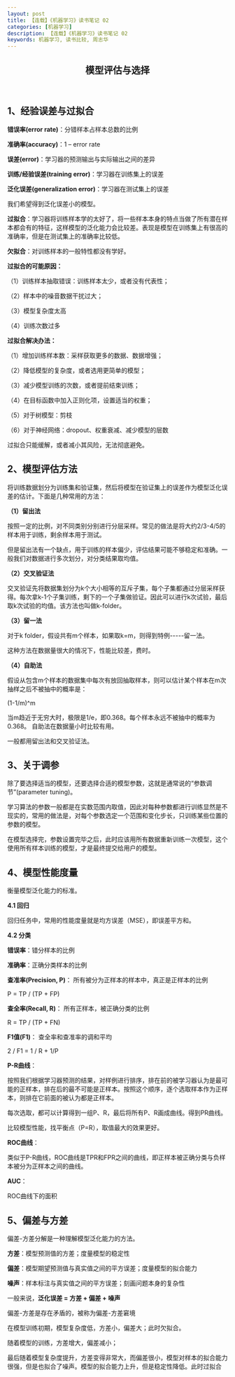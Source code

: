 ```yaml
---
layout: post
title: 【连载】《机器学习》读书笔记 02
categories: [机器学习]
description: 【连载】《机器学习》读书笔记 02
keywords: 机器学习, 读书比较, 周志华
---
```



<h2 align = "center"> 模型评估与选择 </h2>

<br/>

## 1、经验误差与过拟合

**错误率(error rate)**：分错样本占样本总数的比例

**准确率(accuracy)**：1 – error rate

**误差(error)**：学习器的预测输出与实际输出之间的差异

**训练/经验误差(training error)**：学习器在训练集上的误差

**泛化误差(generalization error)**：学习器在测试集上的误差

我们希望得到泛化误差小的模型。

**过拟合**：学习器将训练样本学的太好了，将一些样本本身的特点当做了所有潜在样本都会有的特征，这样模型的泛化能力会比较差。表现是模型在训练集上有很高的准确率，但是在测试集上的准确率比较低。

**欠拟合**：对训练样本的一般特性都没有学好。

**过拟合的可能原因：**

（1）训练样本抽取错误：训练样本太少，或者没有代表性；

（2）样本中的噪音数据干扰过大；

（3）模型复杂度太高

（4）训练次数过多

**过拟合解决办法：**

（1）增加训练样本数：采样获取更多的数据、数据增强；

（2）降低模型的复杂度，或者选用更简单的模型；

（3）减少模型训练的次数，或者提前结束训练；

（4）在目标函数中加入正则化项，设置适当的权重；

（5）对于树模型：剪枝

（6）对于神经网络：dropout、权重衰减、减少模型的层数

过拟合只能缓解，或者减小其风险，无法彻底避免。


## 2、模型评估方法

将训练数据划分为训练集和验证集，然后将模型在验证集上的误差作为模型泛化误差的估计。下面是几种常用的方法：

**（1）留出法**

按照一定的比例，对不同类别分别进行分层采样。常见的做法是将大约2/3-4/5的样本用于训练，剩余样本用于测试。

但是留出法有一个缺点，用于训练的样本偏少，评估结果可能不够稳定和准确。一般我们对数据进行多次划分，对分类结果取均值。

**（2）交叉验证法**

交叉验证先将数据集划分为k个大小相等的互斥子集，每个子集都通过分层采样获得。每次拿k-1个子集训练，剩下的一个子集做验证。因此可以进行k次试验，最后取k次试验的均值。该方法也叫做k-folder。

**（3）留一法**

对于k folder，假设共有m个样本，如果取k=m，则得到特例-----留一法。

这种方法在数据量很大的情况下，性能比较差，费时。

**（4）自助法**

假设从包含m个样本的数据集中每次有放回抽取样本，则可以估计某个样本在m次抽样之后不被抽中的概率是：

  (1-1/m)^m

当m趋近于无穷大时，极限是1/e，即0.368。每个样本永远不被抽中的概率为0.368。
自助法在数据量小时比较有用。

一般都用留出法和交叉验证法。

## 3、关于调参

除了要选择适当的模型，还要选择合适的模型参数，这就是通常说的“参数调节”(parameter tuning)。

学习算法的参数一般都是在实数范围内取值，因此对每种参数都进行训练显然是不现实的，常用的做法是，对每个参数选定一个范围和变化步长，只训练某些位置的参数的模型。

在模型选择完，参数设置完毕之后，此时应该用所有数据重新训练一次模型，这个使用所有样本训练的模型，才是最终提交给用户的模型。


## 4、模型性能度量

衡量模型泛化能力的标准。

**4.1 回归**

回归任务中，常用的性能度量就是均方误差（MSE），即误差平方和。

**4.2 分类**

**错误率**：错分样本的比例

**准确率**：正确分类样本的比例

**查准率(Precision, P)**： 所有被分为正样本的样本中，真正是正样本的比例

P = TP / (TP + FP)

**查全率(Recall, R)**： 所有正样本，被正确分类的比例

R = TP / (TP + FN)

**F1值(F1)**： 查全率和查准率的调和平均

2 / F1 = 1 / R + 1/P

**P-R曲线**：

按照我们根据学习器预测的结果，对样例进行排序，排在前的被学习器认为是最可能的正样本，排在后的最不可能是正样本。按照这个顺序，逐个选取样本作为正样本，则排在它前面的被认为都是正样本。

每次选取，都可以计算得到一组P、R，最后将所有P、R画成曲线。得到PR曲线。

比较模型性能，找平衡点（P=R），取值最大的效果更好。

**ROC曲线**：

类似于P-R曲线，ROC曲线是TPR和FPR之间的曲线，即正样本被正确分类与负样本被分为正样本之间的曲线。

**AUC**：

ROC曲线下的面积

## 5、偏差与方差

偏差-方差分解是一种理解模型泛化能力的方法。

**方差**：模型预测值的方差；度量模型的稳定性

**偏差**：模型期望预测值与真实值之间的平方误差；度量模型的拟合能力

**噪声**：样本标注与真实值之间的平方误差；刻画问题本身的复杂性                                                                                                                            

一般来说，**泛化误差 = 方差 + 偏差 + 噪声**

偏差-方差是存在矛盾的，被称为偏差-方差窘境

在模型训练初期，模型复杂度低，方差小，偏差大；此时欠拟合。

随着模型的训练，方差增大，偏差减小；

最后随着模型复杂度提升，方差变得非常大，而偏差很小，模型对样本的拟合能力很强，但是也拟合了噪声。模型的拟合能力上升，但是稳定性降低。此时过拟合
